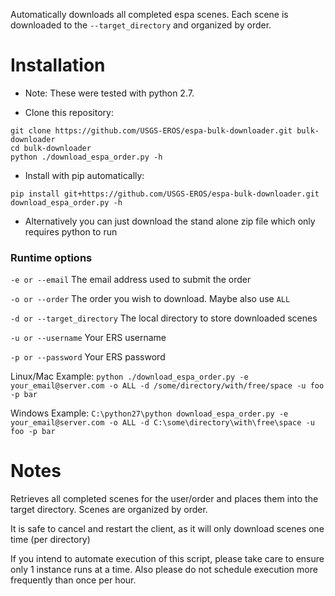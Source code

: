 Automatically downloads all completed espa scenes.  Each scene is downloaded to the `--target_directory` and organized by order.

# Installation
* Note: These were tested with python 2.7.

* Clone this repository:
```
git clone https://github.com/USGS-EROS/espa-bulk-downloader.git bulk-downloader
cd bulk-downloader
python ./download_espa_order.py -h
```
* Install with pip automatically:
```
pip install git+https://github.com/USGS-EROS/espa-bulk-downloader.git
download_espa_order.py -h
```
* Alternatively you can just download the stand alone zip file which only requires python to run

### Runtime options
`-e or --email` The email address used to submit the order

`-o or --order` The order you wish to download.  Maybe also use `ALL`

`-d or --target_directory` The local directory to store downloaded scenes

`-u or --username` Your ERS username

`-p or --password` Your ERS password

Linux/Mac Example: `python ./download_espa_order.py -e your_email@server.com -o ALL -d /some/directory/with/free/space -u foo -p bar`

Windows Example: `C:\python27\python download_espa_order.py -e your_email@server.com -o ALL -d C:\some\directory\with\free\space -u foo -p bar`

# Notes
Retrieves all completed scenes for the user/order
and places them into the target directory.
Scenes are organized by order.

It is safe to cancel and restart the client, as it will
only download scenes one time (per directory)
 
If you intend to automate execution of this script,
please take care to ensure only 1 instance runs at a time.
Also please do not schedule execution more frequently than
once per hour.


    

